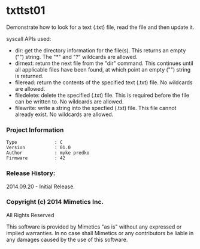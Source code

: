 txttst01
========

Demonstrate how to look for a text (.txt) file, read the file and then update it.

syscall APIs used:
- dir: get the directory information for the file(s).  This returns an empty ("") string.  The "*" and "?" wildcards are allowed.
- dirnext: return the next file from the "dir" command.  This continues until all applicable files have been found, at which point an empty ("") string is returned.  
- fileread: return the contents of the specified text (.txt) file.  No wildcards are allowed.  
- filedelete: delete the specified (.txt) file.  This is required before the file can be written to.  No wildcards are allowed.  
- filewrite: write a string into the specfied (.txt) file.  This file cannot already exist.  No wildcards are allowed.  

### Project Information
```
Type              : C
Version           : 01.0
Author            : myke predko
Firmware          : 42
```

### Release History:
2014.09.20 - Initial Release.

### Copyright (c) 2014 Mimetics Inc.
All Rights Reserved

This software is provided by Mimetics "as is" without any expressed or implied warranties.  In no case shall Mimetics or any contributors be liable in any damages caused by the use of this software.  
